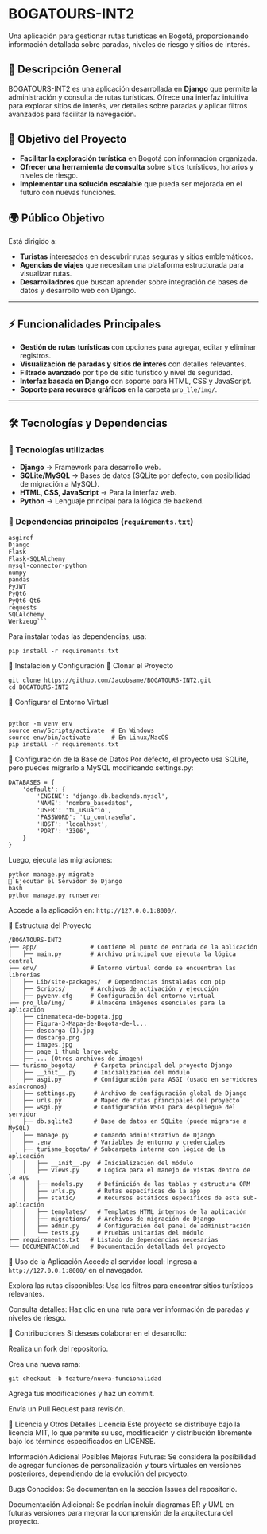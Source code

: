 # BOGATOURS-INT2

Una aplicación para gestionar rutas turísticas en Bogotá, proporcionando información detallada sobre paradas, niveles de riesgo y sitios de interés.

## 📌 Descripción General

BOGATOURS-INT2 es una aplicación desarrollada en **Django** que permite la administración y consulta de rutas turísticas. Ofrece una interfaz intuitiva para explorar sitios de interés, ver detalles sobre paradas y aplicar filtros avanzados para facilitar la navegación.  

## 🎯 Objetivo del Proyecto

- **Facilitar la exploración turística** en Bogotá con información organizada.
- **Ofrecer una herramienta de consulta** sobre sitios turísticos, horarios y niveles de riesgo.
- **Implementar una solución escalable** que pueda ser mejorada en el futuro con nuevas funciones.

## 🌍 Público Objetivo

Está dirigido a:
- **Turistas** interesados en descubrir rutas seguras y sitios emblemáticos.
- **Agencias de viajes** que necesitan una plataforma estructurada para visualizar rutas.
- **Desarrolladores** que buscan aprender sobre integración de bases de datos y desarrollo web con Django.

---

## ⚡ Funcionalidades Principales

- **Gestión de rutas turísticas** con opciones para agregar, editar y eliminar registros.
- **Visualización de paradas y sitios de interés** con detalles relevantes.
- **Filtrado avanzado** por tipo de sitio turístico y nivel de seguridad.
- **Interfaz basada en Django** con soporte para HTML, CSS y JavaScript.
- **Soporte para recursos gráficos** en la carpeta `pro_lle/img/`.

---

## 🛠 Tecnologías y Dependencias

### 🔹 Tecnologías utilizadas
- **Django** → Framework para desarrollo web.
- **SQLite/MySQL** → Bases de datos (SQLite por defecto, con posibilidad de migración a MySQL).
- **HTML, CSS, JavaScript** → Para la interfaz web.
- **Python** → Lenguaje principal para la lógica de backend.

### 🔹 Dependencias principales (`requirements.txt`)
```plaintext
asgiref
Django
Flask
Flask-SQLAlchemy
mysql-connector-python
numpy
pandas
PyJWT
PyQt6
PyQt6-Qt6
requests
SQLAlchemy
Werkzeug```
```
Para instalar todas las dependencias, usa:
```
pip install -r requirements.txt

```



🚀 Instalación y Configuración
🔹 Clonar el Proyecto
```
git clone https://github.com/Jacobsame/BOGATOURS-INT2.git
cd BOGATOURS-INT2

```

🔹 Configurar el Entorno Virtual
```

python -m venv env
source env/Scripts/activate  # En Windows
source env/bin/activate      # En Linux/MacOS
pip install -r requirements.txt
```
🔹 Configuración de la Base de Datos
Por defecto, el proyecto usa SQLite, pero puedes migrarlo a MySQL modificando settings.py:
```
DATABASES = {
    'default': {
        'ENGINE': 'django.db.backends.mysql',
        'NAME': 'nombre_basedatos',
        'USER': 'tu_usuario',
        'PASSWORD': 'tu_contraseña',
        'HOST': 'localhost',
        'PORT': '3306',
    }
}
```
Luego, ejecuta las migraciones:

```
python manage.py migrate
🔹 Ejecutar el Servidor de Django
bash
python manage.py runserver
```
Accede a la aplicación en: ```http://127.0.0.1:8000/```.

📂 Estructura del Proyecto

```
/BOGATOURS-INT2
├── app/               # Contiene el punto de entrada de la aplicación
│   ├── main.py        # Archivo principal que ejecuta la lógica central
├── env/               # Entorno virtual donde se encuentran las librerías
│   ├── Lib/site-packages/  # Dependencias instaladas con pip
│   ├── Scripts/       # Archivos de activación y ejecución
│   ├── pyvenv.cfg     # Configuración del entorno virtual
├── pro_lle/img/       # Almacena imágenes esenciales para la aplicación
│   ├── cinemateca-de-bogota.jpg
│   ├── Figura-3-Mapa-de-Bogota-de-l...
│   ├── descarga (1).jpg
│   ├── descarga.png
│   ├── images.jpg
│   ├── page_1_thumb_large.webp
│   ├── ... (Otros archivos de imagen)
├── turismo_bogota/     # Carpeta principal del proyecto Django
│   ├── __init__.py     # Inicialización del módulo
│   ├── asgi.py         # Configuración para ASGI (usado en servidores asíncronos)
│   ├── settings.py     # Archivo de configuración global de Django
│   ├── urls.py         # Mapeo de rutas principales del proyecto
│   ├── wsgi.py         # Configuración WSGI para despliegue del servidor
│   ├── db.sqlite3      # Base de datos en SQLite (puede migrarse a MySQL)
│   ├── manage.py       # Comando administrativo de Django
│   ├── .env            # Variables de entorno y credenciales
│   ├── turismo_bogota/ # Subcarpeta interna con lógica de la aplicación
│   │   ├── __init__.py  # Inicialización del módulo
│   │   ├── views.py     # Lógica para el manejo de vistas dentro de la app
│   │   ├── models.py    # Definición de las tablas y estructura ORM
│   │   ├── urls.py      # Rutas específicas de la app
│   │   ├── static/      # Recursos estáticos específicos de esta sub-aplicación
│   │   ├── templates/   # Templates HTML internos de la aplicación
│   │   ├── migrations/  # Archivos de migración de Django
│   │   ├── admin.py     # Configuración del panel de administración
│   │   └── tests.py     # Pruebas unitarias del módulo
├── requirements.txt   # Listado de dependencias necesarias
└── DOCUMENTACION.md   # Documentación detallada del proyecto
```

📖 Uso de la Aplicación
Accede al servidor local: Ingresa a ```http://127.0.0.1:8000/``` en el navegador.

Explora las rutas disponibles: Usa los filtros para encontrar sitios turísticos relevantes.

Consulta detalles: Haz clic en una ruta para ver información de paradas y niveles de riesgo.

🤝 Contribuciones
Si deseas colaborar en el desarrollo:

Realiza un fork del repositorio.

Crea una nueva rama:
```
git checkout -b feature/nueva-funcionalidad
```
Agrega tus modificaciones y haz un commit.

Envía un Pull Request para revisión.

🔖 Licencia y Otros Detalles
Licencia
Este proyecto se distribuye bajo la licencia MIT, lo que permite su uso, modificación y distribución libremente bajo los términos especificados en LICENSE.

Información Adicional
Posibles Mejoras Futuras: Se considera la posibilidad de agregar funciones de personalización y tours virtuales en versiones posteriores, dependiendo de la evolución del proyecto.

Bugs Conocidos: Se documentan en la sección Issues del repositorio.

Documentación Adicional: Se podrían incluir diagramas ER y UML en futuras versiones para mejorar la comprensión de la arquitectura del proyecto.











